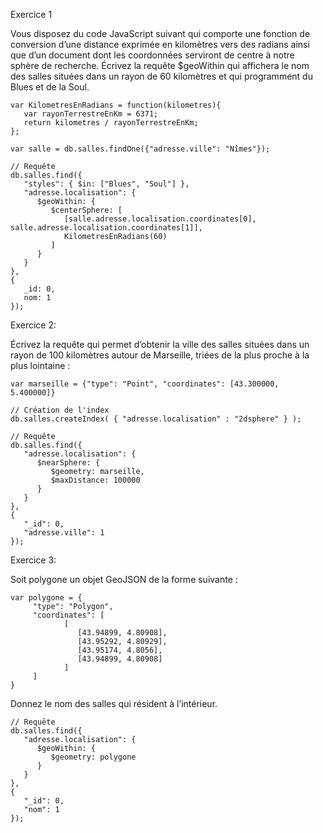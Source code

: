 Exercice 1

Vous disposez du code JavaScript suivant qui comporte une fonction de conversion d’une distance exprimée en kilomètres vers des radians ainsi que d’un document dont les coordonnées serviront de centre à notre sphère de recherche. Écrivez la requête $geoWithin qui affichera le nom des salles situées dans un rayon de 60 kilomètres et qui programment du Blues et de la Soul.

```
var KilometresEnRadians = function(kilometres){
   var rayonTerrestreEnKm = 6371;
   return kilometres / rayonTerrestreEnKm;
};

var salle = db.salles.findOne({"adresse.ville": "Nîmes"});

// Requête
db.salles.find({
   "styles": { $in: ["Blues", "Soul"] },
   "adresse.localisation": {
      $geoWithin: {
         $centerSphere: [
            [salle.adresse.localisation.coordinates[0], salle.adresse.localisation.coordinates[1]],
            KilometresEnRadians(60)
         ]
      }
   }
},
{
   _id: 0,
   nom: 1
});
```

Exercice 2:

Écrivez la requête qui permet d’obtenir la ville des salles situées dans un rayon de 100 kilomètres autour de Marseille, triées de la plus proche à la plus lointaine :

```
var marseille = {"type": "Point", "coordinates": [43.300000, 5.400000]}

// Création de l'index
db.salles.createIndex( { "adresse.localisation" : "2dsphere" } );

// Requête
db.salles.find({
   "adresse.localisation": {
      $nearSphere: {
         $geometry: marseille,
         $maxDistance: 100000
      }
   }
},
{
   "_id": 0,
   "adresse.ville": 1
});
```

Exercice 3:

Soit polygone un objet GeoJSON de la forme suivante :

```
var polygone = {
     "type": "Polygon",
     "coordinates": [
            [
               [43.94899, 4.80908],
               [43.95292, 4.80929],
               [43.95174, 4.8056],
               [43.94899, 4.80908]
            ]
     ]
}
```

Donnez le nom des salles qui résident à l’intérieur.

```
// Requête
db.salles.find({
   "adresse.localisation": {
      $geoWithin: {
         $geometry: polygone
      }
   }
},
{
   "_id": 0,
   "nom": 1
});
```
